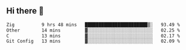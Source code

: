 ## Hi there 👋

 <!--START_SECTION:waka-->

```txt
Zig          9 hrs 48 mins   ███████████████████████▒░   93.49 %
Other        14 mins         ▓░░░░░░░░░░░░░░░░░░░░░░░░   02.25 %
C            13 mins         ▓░░░░░░░░░░░░░░░░░░░░░░░░   02.17 %
Git Config   13 mins         ▓░░░░░░░░░░░░░░░░░░░░░░░░   02.09 %
```

<!--END_SECTION:waka-->

<!--
**ValentinRapp/ValentinRapp** is a ✨ _special_ ✨ repository because its `README.md` (this file) appears on your GitHub profile.

Here are some ideas to get you started:

- 🔭 I’m currently working on ...
- 🌱 I’m currently learning ...
- 👯 I’m looking to collaborate on ...
- 🤔 I’m looking for help with ...
- 💬 Ask me about ...
- 📫 How to reach me: ...
- 😄 Pronouns: ...
- ⚡ Fun fact: ...
-->
